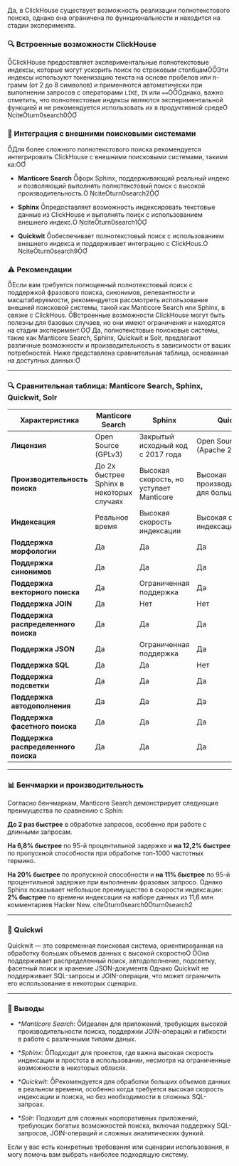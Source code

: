 Да, в ClickHouse существует возможность реализации полнотекстового поиска, однако она ограничена по функциональности и находится на стадии эксперимента.

### 🔍 Встроенные возможности ClickHouse
ClickHouse предоставляет экспериментальные полнотекстовые индексы, которые могут ускорить поиск по строковым столбцамЭти индексы используют токенизацию текста на основе пробелов или n-грамм (от 2 до 8 символов) и применяются автоматически при выполнении запросов с операторами `LIKE`, `IN` или `==`Однако, важно отметить, что полнотекстовые индексы являются экспериментальной функцией и не рекомендуется использовать их в продуктивной среде citeturn0search0

### 🔗 Интеграция с внешними поисковыми системами
Для более сложного полнотекстового поиска рекомендуется интегрировать ClickHouse с внешними поисковыми системами, такими ка:

- **Manticore Search** форк Sphinx, поддерживающий реальный индекс и позволяющий выполнять полнотекстовый поиск с высокой производительность. citeturn0search2

- **Sphinx** предоставляет возможность индексировать текстовые данные из ClickHouse и выполнять поиск с использованием внешнего индекс. citeturn0search1

- **Quickwit** обеспечивает полнотекстовый поиск с использованием внешнего индекса и поддерживает интеграцию с ClickHous. citeturn0search9

### ⚠️ Рекомендации
Если вам требуется полноценный полнотекстовый поиск с поддержкой фразового поиска, синонимов, релевантности и масштабируемости, рекомендуется рассмотреть использование внешней поисковой системы, такой как Manticore Search или Sphinx, в связке с ClickHous. Встроенные возможности ClickHouse могут быть полезны для базовых случаев, но они имеют ограничения и находятся на стадии эксперимент. 
Да, полнотекстовые поисковые системы, такие как Manticore Search, Sphinx, Quickwit и Solr, предлагают различные возможности и производительность в зависимости от ваших потребностей. Ниже представлена сравнительная таблица, основанная на доступных данных:

---

### 🔍 Сравнительная таблица: Manticore Search, Sphinx, Quickwit, Solr

| Характеристика               | Manticore Search                              | Sphinx                                         | Quickwit                                      | Solr                                          |
|------------------------------|-----------------------------------------------|------------------------------------------------|-----------------------------------------------|-----------------------------------------------|
| **Лицензия**                 | Open Source (GPLv3)                           | Закрытый исходный код с 2017 года              | Open Source (Apache 2.0)                      | Open Source (Apache 2.0)                      |
| **Производительность поиска** | До 2x быстрее Sphinx в некоторых случаях     | Высокая скорость, но уступает Manticore        | Высокая производительность для больших данных | Высокая производительность, особенно для текстов |
| **Индексация**               | Реальное время                                | Высокая скорость индексации                    | Высокая скорость индексации                   | Хорошая скорость индексации                   |
| **Поддержка морфологии**     | Да                                            | Да                                             | Да                                            | Да                                            |
| **Поддержка синонимов**      | Да                                            | Да                                             | Да                                            | Да                                            |
| **Поддержка векторного поиска** | Да                                        | Ограниченная поддержка                         | Да                                            | Ограниченная поддержка                        |
| **Поддержка JOIN**           | Да                                            | Нет                                            | Нет                                           | Да                                            |
| **Поддержка распределенного поиска** | Да                                    | Да                                             | Да                                            | Да                                            |
| **Поддержка JSON**           | Да                                            | Ограниченная поддержка                         | Да                                            | Да                                            |
| **Поддержка SQL**            | Да                                            | Да                                             | Нет                                           | Да                                            |
| **Поддержка подсветки**      | Да                                            | Да                                             | Да                                            | Да                                            |
| **Поддержка автодополнения** | Да                                            | Да                                             | Да                                            | Да                                            |
| **Поддержка фасетного поиска** | Да                                          | Да                                             | Да                                            | Да                                            |
| **Поддержка распределенного поиска** | Да                                    | Да                                             | Да                                            | Да                                            

---

### 📊 Бенчмарки и производительность
Согласно бенчмаркам, Manticore Search демонстрирует следующие преимущества по сравнению с Sphin:

 **До 2 раз быстрее** в обработке запросов, особенно при работе с длинными запросам.

 **На 6,8% быстрее** по 95-й процентильной задержке и **на 12,2% быстрее** по пропускной способности при обработке топ-1000 частотных термино.

 **На 20% быстрее** по пропускной способности и **на 11% быстрее** по 95-й процентильной задержке при выполнении фразовых запросо.
Однако Sphinx показывает небольшое преимущество в скорости индексации: **2% быстрее** по времени индексации на наборе данных из 11,6 млн комментариев Hacker New. citeturn0search0turn0search2

---

### 🧠 Quickwi

Quickwit — это современная поисковая система, ориентированная на обработку больших объемов данных с высокой скоростю Она поддерживает распределенный поиск, автодополнение, подсветку, фасетный поиск и хранение JSON-документв Однако Quickwit не поддерживает SQL-запросы и JOIN-операции, что может ограничить его использование в некоторых сценарих.

---

### 🏁 Выводы

- **Manticore Search*: Идеален для приложений, требующих высокой производительности поиска, поддержки JOIN-операций и гибкости в работе с различными типами даных.

- **Sphinx*: Подходит для проектов, где важна высокая скорость индексации и простота в использовании, несмотря на ограниченные возможности в некоторых обласях.

- **Quickwit*: Рекомендуется для обработки больших объемов данных в реальном времени, особенно когда требуется высокая скорость индексации и поиска, но без необходимости в сложных SQL-запроах.

- **Solr*: Подходит для сложных корпоративных приложений, требующих богатых возможностей поиска, включая поддержку SQL-запросов, JOIN-операций и сложных аналитических функий.

Если у вас есть конкретные требования или сценарии использования, я могу помочь вам выбрать наиболее подходящую систему. 
